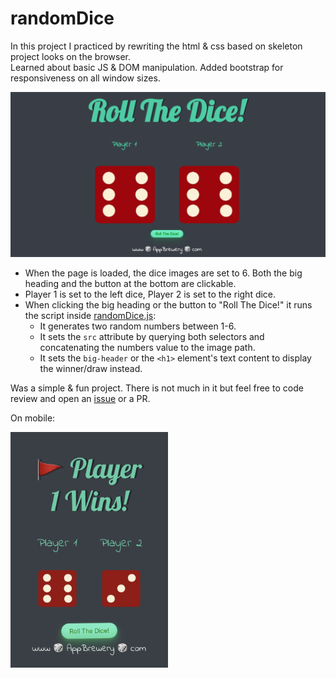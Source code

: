 # randomDice


In this project I practiced by rewriting the html & css based on skeleton project looks on the browser.<br>
Learned about basic JS & DOM manipulation. Added bootstrap for responsiveness on all window sizes.

![sample-image](assets/image.png "Random Dice Game")

- When the page is loaded, the dice images are set to 6. Both the big heading and the button at the bottom are clickable.<br>
- Player 1 is set to the left dice, Player 2 is set to the right dice.
- When clicking the big heading or the button to "Roll The Dice!" it runs the script inside [randomDice.js](randomDice/randomDice.js):
   - It generates two random numbers between 1-6.
   - It sets the `src` attribute by querying both selectors and concatenating the numbers value to the image path.
   - It sets the `big-header` or the `<h1>` element's text content to display the winner/draw instead.

Was a simple & fun project. There is not much in it but feel free to code review and open an [issue](https://github.com/SageBaram/randomDice/issues/new) or a PR.

On mobile:<br>

<img src="assets/sample_mobile.jpeg"  width="50%" height=""></img>

